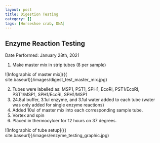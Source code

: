 ```yaml
---
layout: post
title: Digestion Testing
category: []
tags: [Horseshoe crab, DNA]
---
```

## Enzyme Reaction Testing
Date Performed: January 28th, 2021

  1. Make master mix in strip tubes (8 per sample)

![Infographic of master mix]({{ site.baseurl}}/images/digest_test_master_mix.jpg)

  2. Tubes were labelled as: MSP1, PST1, SPH1, EcoRI, PST1/EcoRI, PST1/MSP1, SPH1/EcoRI, SPH1/MSP1
  3. 24.8ul buffer, 3.1ul enzyme, and 3.1ul water added to each tube (water was only added for single enzyme reactions)
  4. Added 10ul of master mix into each corresponding sample tube.
  5. Vortex and spin
  6. Placed in thermocylcer for 12 hours on 37 degrees.

![Infographic of tube setup]({{ site.baseurl}}/images/enzyme_testing_graphic.jpg)
